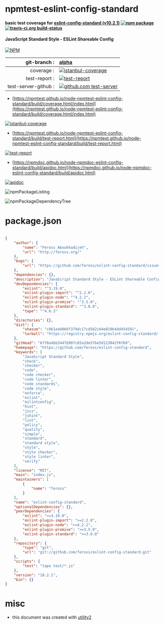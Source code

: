 # npmtest-eslint-config-standard

#### basic test coverage for  [eslint-config-standard (v10.2.1)](https://github.com/feross/eslint-config-standard)  [![npm package](https://img.shields.io/npm/v/npmtest-eslint-config-standard.svg?style=flat-square)](https://www.npmjs.org/package/npmtest-eslint-config-standard) [![travis-ci.org build-status](https://api.travis-ci.org/npmtest/node-npmtest-eslint-config-standard.svg)](https://travis-ci.org/npmtest/node-npmtest-eslint-config-standard)

#### JavaScript Standard Style - ESLint Shareable Config

[![NPM](https://nodei.co/npm/eslint-config-standard.png?downloads=true&downloadRank=true&stars=true)](https://www.npmjs.com/package/eslint-config-standard)

| git-branch : | [alpha](https://github.com/npmtest/node-npmtest-eslint-config-standard/tree/alpha)|
|--:|:--|
| coverage : | [![istanbul-coverage](https://npmtest.github.io/node-npmtest-eslint-config-standard/build/coverage.badge.svg)](https://npmtest.github.io/node-npmtest-eslint-config-standard/build/coverage.html/index.html)|
| test-report : | [![test-report](https://npmtest.github.io/node-npmtest-eslint-config-standard/build/test-report.badge.svg)](https://npmtest.github.io/node-npmtest-eslint-config-standard/build/test-report.html)|
| test-server-github : | [![github.com test-server](https://npmtest.github.io/node-npmtest-eslint-config-standard/GitHub-Mark-32px.png)](https://npmtest.github.io/node-npmtest-eslint-config-standard/build/app/index.html) | | build-artifacts : | [![build-artifacts](https://npmtest.github.io/node-npmtest-eslint-config-standard/glyphicons_144_folder_open.png)](https://github.com/npmtest/node-npmtest-eslint-config-standard/tree/gh-pages/build)|

- [https://npmtest.github.io/node-npmtest-eslint-config-standard/build/coverage.html/index.html](https://npmtest.github.io/node-npmtest-eslint-config-standard/build/coverage.html/index.html)

[![istanbul-coverage](https://npmtest.github.io/node-npmtest-eslint-config-standard/build/screenCapture.buildCi.browser.%252Ftmp%252Fbuild%252Fcoverage.lib.html.png)](https://npmtest.github.io/node-npmtest-eslint-config-standard/build/coverage.html/index.html)

- [https://npmtest.github.io/node-npmtest-eslint-config-standard/build/test-report.html](https://npmtest.github.io/node-npmtest-eslint-config-standard/build/test-report.html)

[![test-report](https://npmtest.github.io/node-npmtest-eslint-config-standard/build/screenCapture.buildCi.browser.%252Ftmp%252Fbuild%252Ftest-report.html.png)](https://npmtest.github.io/node-npmtest-eslint-config-standard/build/test-report.html)

- [https://npmdoc.github.io/node-npmdoc-eslint-config-standard/build/apidoc.html](https://npmdoc.github.io/node-npmdoc-eslint-config-standard/build/apidoc.html)

[![apidoc](https://npmdoc.github.io/node-npmdoc-eslint-config-standard/build/screenCapture.buildCi.browser.%252Ftmp%252Fbuild%252Fapidoc.html.png)](https://npmdoc.github.io/node-npmdoc-eslint-config-standard/build/apidoc.html)

![npmPackageListing](https://npmtest.github.io/node-npmtest-eslint-config-standard/build/screenCapture.npmPackageListing.svg)

![npmPackageDependencyTree](https://npmtest.github.io/node-npmtest-eslint-config-standard/build/screenCapture.npmPackageDependencyTree.svg)



# package.json

```json

{
    "author": {
        "name": "Feross Aboukhadijeh",
        "url": "http://feross.org/"
    },
    "bugs": {
        "url": "https://github.com/feross/eslint-config-standard/issues"
    },
    "dependencies": {},
    "description": "JavaScript Standard Style - ESLint Shareable Config",
    "devDependencies": {
        "eslint": "^3.19.0",
        "eslint-plugin-import": "^2.2.0",
        "eslint-plugin-node": "^4.2.2",
        "eslint-plugin-promise": "^3.5.0",
        "eslint-plugin-standard": "^3.0.0",
        "tape": "^4.6.3"
    },
    "directories": {},
    "dist": {
        "shasum": "c061e4d066f379dc17cd562c64e819b4dd454591",
        "tarball": "https://registry.npmjs.org/eslint-config-standard/-/eslint-config-standard-10.2.1.tgz"
    },
    "gitHead": "bff0a4bb3447b90fc65a2de57be5d123842f6f69",
    "homepage": "https://github.com/feross/eslint-config-standard",
    "keywords": [
        "JavaScript Standard Style",
        "check",
        "checker",
        "code",
        "code checker",
        "code linter",
        "code standards",
        "code style",
        "enforce",
        "eslint",
        "eslintconfig",
        "hint",
        "jscs",
        "jshint",
        "lint",
        "policy",
        "quality",
        "simple",
        "standard",
        "standard style",
        "style",
        "style checker",
        "style linter",
        "verify"
    ],
    "license": "MIT",
    "main": "index.js",
    "maintainers": [
        {
            "name": "feross"
        }
    ],
    "name": "eslint-config-standard",
    "optionalDependencies": {},
    "peerDependencies": {
        "eslint": ">=3.19.0",
        "eslint-plugin-import": ">=2.2.0",
        "eslint-plugin-node": ">=4.2.2",
        "eslint-plugin-promise": ">=3.5.0",
        "eslint-plugin-standard": ">=3.0.0"
    },
    "repository": {
        "type": "git",
        "url": "git://github.com/feross/eslint-config-standard.git"
    },
    "scripts": {
        "test": "tape test/*.js"
    },
    "version": "10.2.1",
    "bin": {}
}
```



# misc
- this document was created with [utility2](https://github.com/kaizhu256/node-utility2)
